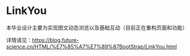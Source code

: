 # LinkYou

本毕业设计主要为实现图文动态浏览以及基础互动（目前正在重构页面和功能）

详情请见：https://blog.future-science.cn/HTML/%E7%85%A7%E7%89%87BootStrap/LinkYou.html
